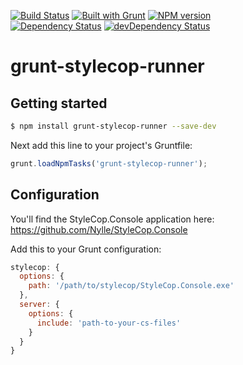 [![Build Status](https://api.travis-ci.org/Nylle/grunt-stylecop-runner.png)](https://travis-ci.org/Nylle/grunt-stylecop-runner)
[![Built with Grunt](https://cdn.gruntjs.com/builtwith.png)](http://gruntjs.com/)
[![NPM version](https://badge.fury.io/js/grunt-stylecop-runner.svg)](http://badge.fury.io/js/grunt-stylecop-runner)  
[![Dependency Status](https://david-dm.org/Nylle/grunt-stylecop-runner.svg)](https://david-dm.org/Nylle/grunt-stylecop-runner)
[![devDependency Status](https://david-dm.org/Nylle/grunt-stylecop-runner/dev-status.svg)](https://david-dm.org/Nylle/grunt-stylecop-runner#info=devDependencies)

# grunt-stylecop-runner

## Getting started

```bash
$ npm install grunt-stylecop-runner --save-dev
```

Next add this line to your project's Gruntfile:

```js
grunt.loadNpmTasks('grunt-stylecop-runner');
```

## Configuration

You'll find the StyleCop.Console application here: https://github.com/Nylle/StyleCop.Console

Add this to your Grunt configuration:

```js
stylecop: {
  options: {
    path: '/path/to/stylecop/StyleCop.Console.exe'
  },
  server: {
    options: {
      include: 'path-to-your-cs-files'
    }
  }
}
```
